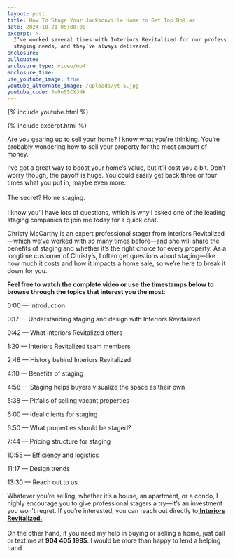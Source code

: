 ```yaml
---
layout: post
title: How To Stage Your Jacksonville Home to Get Top Dollar
date: 2024-10-21 05:00:00
excerpt: >-
  I’ve worked several times with Interiors Revitalized for our professional
  staging needs, and they’ve always delivered. 
enclosure:
pullquote:
enclosure_type: video/mp4
enclosure_time:
use_youtube_image: true
youtube_alternate_image: /uploads/yt-5.jpg
youtube_code: 3w9n05CXJNk
---
```

{% include youtube.html %}

{% include excerpt.html %}

Are you gearing up to sell your home? I know what you’re thinking. You’re probably wondering how to sell your property for the most amount of money.

I’ve got a great way to boost your home’s value, but it’ll cost you a bit. Don’t worry though, the payoff is huge. You could easily get back three or four times what you put in, maybe even more.<br><br>The secret? Home staging.<br><br>I know you’ll have lots of questions, which is why I asked one of the leading staging companies to join me today for a quick chat.

Christy McCarthy is an expert professional stager from Interiors Revitalized—which we’ve worked with *so* many times before—and she will share the benefits of staging and whether it’s the right choice for every property. As a longtime customer of Christy’s, I often get questions about staging—like how much it costs and how it impacts a home sale, so we’re here to break it down for you.

**Feel free to watch the complete video or use the timestamps below to browse through the topics that interest you the most**:

0:00 — Introduction

0:17 — Understanding staging and design with Interiors Revitalized

0:42 — What Interiors Revitalized offers

1:20 — Interiors Revitalized team members

2:48 — History behind Interiors Revitalized

4:10 — Benefits of staging

4:58 — Staging helps buyers visualize the space as their own

5:38 — Pitfalls of selling vacant properties

6:00 — Ideal clients for staging

6:50 — What properties should be staged?

7:44 — Pricing structure for staging

10:55 — Efficiency and logistics

11:17 — Design trends

13:30 — Reach out to us

Whatever you’re selling, whether it’s a house, an apartment, or a condo, I highly encourage you to give professional stagers a try—it’s an investment you won’t regret. If you’re interested, you can reach out directly to[<u> </u>**<u>Interiors Revitalized.</u>**](http://www.interiorsrevitalized.com)**<u><br /></u>**<br>On the other hand, if you need my help in buying or selling a home, just call or text me at **904 405 1995**. I would be more than happy to lend a helping hand.